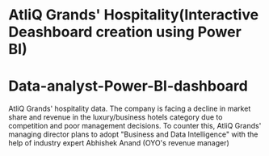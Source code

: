 # AtliQ Grands' Hospitality(Interactive Deashboard creation using Power BI)
# Data-analyst-Power-BI-dashboard
 AtliQ Grands' hospitality
data. The company is facing a decline in market share and revenue in the
luxury/business hotels category due to competition and poor management
decisions. To counter this, AtliQ Grands' managing director plans to adopt
"Business and Data Intelligence" with the help of industry expert Abhishek
Anand (OYO's revenue manager)

